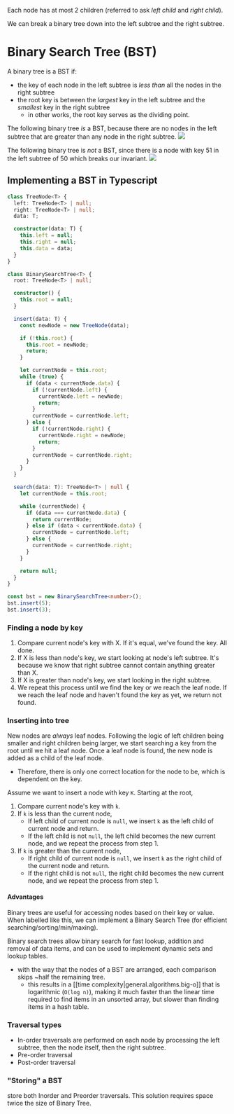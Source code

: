 
Each node has at most 2 children (referred to ask *left child* and *right child*).

We can break a binary tree down into the left subtree and the right subtree.

# Binary Search Tree (BST)
A binary tree is a BST if:
- the key of each node in the left subtree is *less than* all the nodes in the right subtree
- the root key is between the *largest* key in the left subtree and the *smallest* key in the right subtree
    - in other works, the root key serves as the dividing point.

The following binary tree *is* a BST, because there are no nodes in the left subtree that are greater than any node in the right subtree.
![](/assets/images/2021-10-07-06-54-40.png)

The following binary tree is *not* a BST, since there is a node with key 51 in the left subtree of 50 which breaks our invariant.
![](/assets/images/2021-10-07-06-57-26.png)

## Implementing a BST in Typescript
```ts
class TreeNode<T> {
  left: TreeNode<T> | null;
  right: TreeNode<T> | null;
  data: T;

  constructor(data: T) {
    this.left = null;
    this.right = null;
    this.data = data;
  }
}

class BinarySearchTree<T> {
  root: TreeNode<T> | null;

  constructor() {
    this.root = null;
  }

  insert(data: T) {
    const newNode = new TreeNode(data);

    if (!this.root) {
      this.root = newNode;
      return;
    }

    let currentNode = this.root;
    while (true) {
      if (data < currentNode.data) {
        if (!currentNode.left) {
          currentNode.left = newNode;
          return;
        }
        currentNode = currentNode.left;
      } else {
        if (!currentNode.right) {
          currentNode.right = newNode;
          return;
        }
        currentNode = currentNode.right;
      }
    }
  }

  search(data: T): TreeNode<T> | null {
    let currentNode = this.root;

    while (currentNode) {
      if (data === currentNode.data) {
        return currentNode;
      } else if (data < currentNode.data) {
        currentNode = currentNode.left;
      } else {
        currentNode = currentNode.right;
      }
    }

    return null;
  }
}

const bst = new BinarySearchTree<number>();
bst.insert(5);
bst.insert(3);
```
### Finding a node by key
1. Compare current node's key with X. If it's equal, we've found the key. All done.
2. If X is less than node's key, we start looking at node's left subtree. It's because we know that right subtree cannot contain anything greater than X.
3. If X is greater than node's key, we start looking in the right subtree.
4. We repeat this process until we find the key or we reach the leaf node. If we reach the leaf node and haven't found the key as yet, we return not found.

### Inserting into tree
New nodes are *always* leaf nodes. Following the logic of left children being smaller and right children being larger, we start searching a key from the root until we hit a leaf node. Once a leaf node is found, the new node is added as a child of the leaf node.
- Therefore, there is only one correct location for the node to be, which is dependent on the key.

Assume we want to insert a node with key `K`. Starting at the root,
1. Compare current node's key with `k`.
2. If `k` is less than the current node,
    - If left child of current node is `null`, we insert `k` as the left child of current node and return.
    - If the left child is not `null`, the left child becomes the new current node, and we repeat the process from step 1.
3. If `k` is greater than the current node,
    - If right child of current node is `null`, we insert `k` as the right child of the current node and return.
    - If the right child is not `null`, the right child becomes the new current node, and we repeat the process from step 1.

#### Advantages
Binary trees are useful for accessing nodes based on their key or value. When labelled like this, we can implement a Binary Search Tree (for efficient searching/sorting/min/maxing).

Binary search trees allow binary search for fast lookup, addition and removal of data items, and can be used to implement dynamic sets and lookup tables.
- with the way that the nodes of a BST are arranged, each comparison skips ~half the remaining tree.
    - this results in a [[time complexity|general.algorithms.big-o]] that is logarithmic (`O(log n)`), making it much faster than the linear time required to find items in an unsorted array, but slower than finding items in a hash table.

### Traversal types
- In-order traversals are performed on each node by processing the left subtree, then the node itself, then the right subtree.
- Pre-order traversal
- Post-order traversal

### "Storing" a BST
store both Inorder and Preorder traversals. This solution requires space twice the size of Binary Tree.
